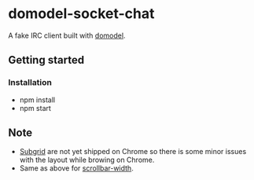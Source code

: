 # domodel-socket-chat

A fake IRC client built with [domodel](https://github.com/thoughtsunificator/domodel-socket-chat).

## Getting started

### Installation

- npm install
- npm start

## Note

- [Subgrid](https://developer.mozilla.org/en-US/docs/Web/CSS/CSS_Grid_Layout/Subgrid) are not yet shipped on Chrome so there is some minor issues with the layout while browing on Chrome.
- Same as above for [scrollbar-width](https://developer.mozilla.org/en-US/docs/Web/CSS/scrollbar-width).